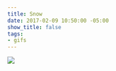 ```yaml
---
title: Snow
date: 2017-02-09 10:50:00 -05:00
show_title: false
tags:
- gifs
---
```


![](/uploads/snow.gif)